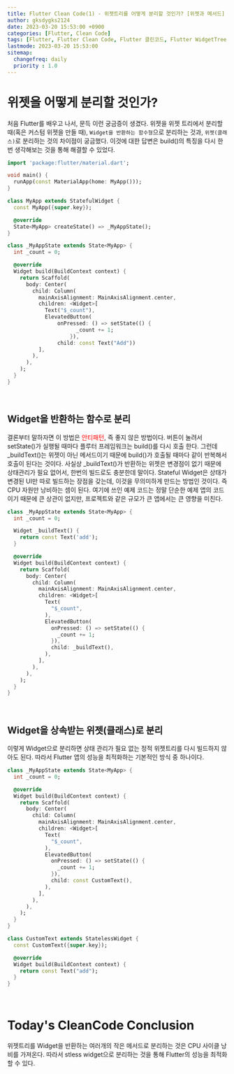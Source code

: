 ```yaml
---
title: Flutter Clean Code(1) - 위젯트리를 어떻게 분리할 것인가? [위젯과 메서드]
author: gksdygks2124
date: 2023-03-20 15:53:00 +0900
categories: [Flutter, Clean Code]
tags: [Flutter, Flutter Clean Code, Flutter 클린코드, Flutter WidgetTree split, Flutter 위젯트리 분리 분할 ]
lastmode: 2023-03-20 15:53:00
sitemap:
  changefreq: daily
  priority : 1.0
---
```


# <b>위젯을 어떻게 분리할 것인가?</b>
처음 Flutter를 배우고 나서, 문득 이런 궁금증이 생겼다. 위젯을 위젯 트리에서 분리할 때(혹은 커스텀 위젯을 만들 때), `Widget을 반환하는 함수형`으로 분리하는 것과, `위젯(클래스)`로 분리하는 것의 차이점이 궁금했다. 이것에 대한 답변은 build()의 특징을 다시 한번 생각해보는 것을 통해 해결할 수 있었다.

```dart
import 'package:flutter/material.dart';

void main() {
  runApp(const MaterialApp(home: MyApp()));
}

class MyApp extends StatefulWidget {
  const MyApp({super.key});

  @override
  State<MyApp> createState() => _MyAppState();
}

class _MyAppState extends State<MyApp> {
  int _count = 0;

  @override
  Widget build(BuildContext context) {
    return Scaffold(
      body: Center(
        child: Column(
          mainAxisAlignment: MainAxisAlignment.center,
          children: <Widget>[
            Text("$_count"),
            ElevatedButton(
                onPressed: () => setState(() {
                      _count += 1;
                    }),
                child: const Text("Add"))
          ],
        ),
      ),
    );
  }
}
```

<br>

## <b>Widget을 반환하는 함수로 분리</b>  

결론부터 말하자면 이 방법은 <span style="color:red">안티패턴</span>, 즉 좋지 않은 방법이다. 버튼이 눌려서 setState()가 실행될 때마다 플루터 프레임워크는 build()를 다시 호출 한다. 그런데 _buildText()는 위젯이 아닌 메서드이기 때문에 build()가 호출될 때마다 같이 반복해서 호출이 된다는 것이다. 사실상 _buildText()가 반환하는 위젯은 변경점이 없기 때문에 상태관리가 필요 없어서, 한번의 빌드로도 충분한데 말이다. Stateful Widget은 상태가 변경된 UI만 따로 빌드하는 장점을 갖는데, 이것을 무의미하게 만드는 방법인 것이다. 즉 CPU 자원만 낭비하는 셈이 된다. 여기에 쓰인 예제 코드는 정말 단순한 예제 앱의 코드이기 때문에 큰 상관이 없지만, 프로젝트와 같은 규모가 큰 앱에서는 큰 영향을 미친다.
```dart
class _MyAppState extends State<MyApp> {
  int _count = 0;

  Widget _buildText() {
    return const Text('add');
  }

  @override
  Widget build(BuildContext context) {
    return Scaffold(
      body: Center(
        child: Column(
          mainAxisAlignment: MainAxisAlignment.center,
          children: <Widget>[
            Text(
              "$_count",
            ),
            ElevatedButton(
              onPressed: () => setState(() {
                _count += 1;
              }),
              child: _buildText(),
            ),
          ],
        ),
      ),
    );
  }
}
```

<br>

## <b>Widget을 상속받는 위젯(클래스)로 분리</b> 
이렇게 Widget으로 분리하면 상태 관리가 필요 없는 정적 위젯트리를 다시 빌드하지 않아도 된다. 따라서 Flutter 앱의 성능을 최적화하는 기본적인 방식 중 하나이다. 

```dart
class _MyAppState extends State<MyApp> {
  int _count = 0;

  @override
  Widget build(BuildContext context) {
    return Scaffold(
      body: Center(
        child: Column(
          mainAxisAlignment: MainAxisAlignment.center,
          children: <Widget>[
            Text(
              "$_count",
            ),
            ElevatedButton(
              onPressed: () => setState(() {
                _count += 1;
              }),
              child: const CustomText(),
            ),
          ],
        ),
      ),
    );
  }
}

class CustomText extends StatelessWidget {
  const CustomText({super.key});

  @override
  Widget build(BuildContext context) {
    return const Text("add");
  }
}
```

<br>

# <b>Today's CleanCode Conclusion</b>
위젯트리를 Widget을 반환하는 여러개의 작은 메서드로 분리하는 것은 CPU 사이클 낭비를 가져온다. 따라서 stless widget으로 분리하는 것을 통해 Flutter의 성능을 최적화할 수 있다.
